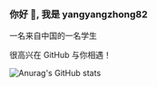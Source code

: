 ### 你好 👋, 我是 yangyangzhong82

一名来自中国的一名学生

很高兴在 GitHub 与你相遇！

![Anurag's GitHub stats](https://github-readme-stats.vercel.app/api?username=yangyangzhong82)
